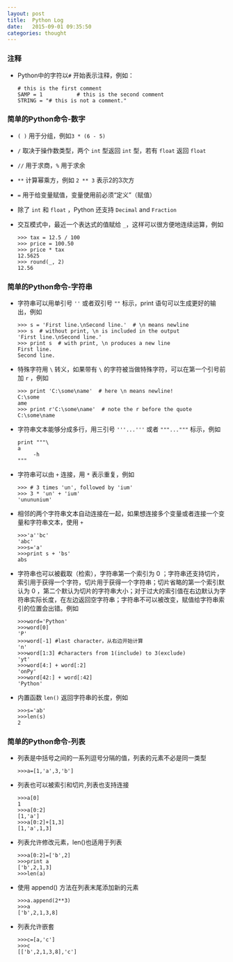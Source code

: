 ```yaml
---
layout: post
title:  Python Log
date:   2015-09-01 09:35:50
categories: thought
---
```


### 注释


- Python中的字符以`#` 开始表示注释，例如：  


	  # this is the first comment  
	  SAMP = 1           # this is the second comment
	  STRING = "# this is not a comment."

### 简单的Python命令-数字 

   
- `( )` 用于分组，例如`3 * (6 - 5)`  
- `/` 取决于操作数类型，两个 `int` 型返回 `int` 型，若有 `float` 返回 `float`  
- `//` 用于求商，`%` 用于求余  
- `**` 计算幂乘方，例如 `2 ** 3` 表示2的3次方  
- `=` 用于给变量赋值，变量使用前必须“定义”（赋值）  
- 除了 `int` 和 `float` ，Python 还支持 `Decimal` and `Fraction`  
- 交互模式中，最近一个表达式的值赋给 `_`，这样可以很方便地连续运算，例如  

	  >>> tax = 12.5 / 100
	  >>> price = 100.50
	  >>> price * tax
	  12.5625
	  >>> round(_, 2)
	  12.56   

### 简单的Python命令-字符串


- 字符串可以用单引号 `''` 或者双引号 `""` 标示，print 语句可以生成更好的输出，例如

	  >>> s = 'First line.\nSecond line.'  # \n means newline
	  >>> s  # without print, \n is included in the output
	  'First line.\nSecond line.'
	  >>> print s  # with print, \n produces a new line
	  First line.
	  Second line.  

- 特殊字符用 `\` 转义，如果带有 `\` 的字符被当做特殊字符，可以在第一个引号前加 `r` ，例如

	  >>> print 'C:\some\name'  # here \n means newline!
	  C:\some
	  ame
	  >>> print r'C:\some\name'  # note the r before the quote
	  C:\some\name

- 字符串文本能够分成多行，用三引号 `'''...'''` 或者 `"""..."""` 标示，例如

	  print """\
	  a
	       -h                                      
	  """

- 字符串可以由 `+` 连接，用 `*` 表示重复，例如

	  >>> # 3 times 'un', followed by 'ium'
	  >>> 3 * 'un' + 'ium'
	  'unununium'

- 相邻的两个字符串文本自动连接在一起，如果想连接多个变量或者连接一个变量和字符串文本，使用 `+`

	  >>>'a''bc'
	  'abc'
	  >>>s='a'
	  >>>print s + 'bs'
	  abs

- 字符串也可以被截取（检索），字符串第一个索引为 0 ；字符串还支持切片，索引用于获得一个字符，切片用于获得一个字符串；切片省略的第一个索引默认为 0 ，第二个默认为切片的字符串大小；对于过大的索引值在右边默认为字符串实际长度，在左边返回空字符串；字符串不可以被改变，赋值给字符串索引的位置会出错。例如

	  >>>word='Python'
	  >>>word[0]
	  'P'
	  >>>word[-1] #last character，从右边开始计算
	  'n'
	  >>>word[1:3] #characters from 1(include) to 3(exclude)
	  'yt'
	  >>>word[4:] + word[:2]
	  'onPy'
	  >>>word[42:] + word[:42]
	  'Python'

- 内置函数 `len()` 返回字符串的长度，例如

	  >>>s='ab'
	  >>>len(s)
	  2

### 简单的Python命令-列表


- 列表是中括号之间的一系列逗号分隔的值，列表的元素不必是同一类型

	  >>>a=[1,'a',3,'b']


- 列表也可以被索引和切片,列表也支持连接

	  >>>a[0]
	  1
	  >>>a[0:2]
	  [1,'a']
	  >>>a[0:2]+[1,3]
	  [1,'a',1,3]


- 列表允许修改元素，len()也适用于列表

	  >>>a[0:2]=['b',2]
	  >>>print a
	  ['b',2,1,3]
	  >>>len(a)

- 使用 append() 方法在列表末尾添加新的元素

	  >>>a.append(2**3)
	  >>>a
	  ['b',2,1,3,8]


- 列表允许嵌套

	  >>>c=[a,'c']
	  >>>c
	  [['b',2,1,3,8],'c']

